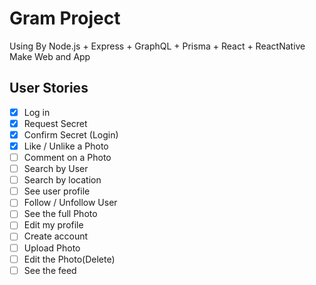 # Gram Project

Using By Node.js + Express + GraphQL + Prisma + React + ReactNative Make Web and App

## User Stories

- [x] Log in
- [x] Request Secret
- [x] Confirm Secret (Login)
- [x] Like / Unlike a Photo
- [ ] Comment on a Photo
- [ ] Search by User
- [ ] Search by location
- [ ] See user profile
- [ ] Follow / Unfollow User
- [ ] See the full Photo
- [ ] Edit my profile
- [ ] Create account
- [ ] Upload Photo
- [ ] Edit the Photo(Delete)
- [ ] See the feed